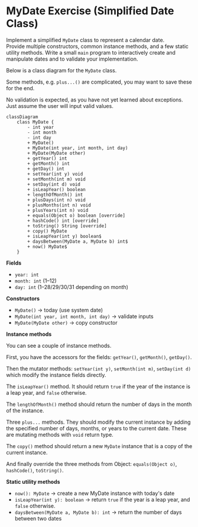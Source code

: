 # MyDate Exercise (Simplified Date Class)

Implement a simplified `MyDate` class to represent a calendar date.\
Provide multiple constructors, common instance methods, and a few static utility methods. Write a small `main` program to interactively create and manipulate dates and to validate your implementation.

Below is a class diagram for the `MyDate` class.

Some methods, e.g. `plus...()` are complicated, you may want to save these for the end.

No validation is expected, as you have not yet learned about exceptions. Just assume the user will input valid values.

```mermaid
classDiagram
    class MyDate {
        - int year
        - int month
        - int day
        + MyDate()
        + MyDate(int year, int month, int day)
        + MyDate(MyDate other)
        + getYear() int
        + getMonth() int
        + getDay() int
        + setYear(int y) void
        + setMonth(int m) void
        + setDay(int d) void
        + isLeapYear() boolean
        + lengthOfMonth() int
        + plusDays(int n) void
        + plusMonths(int n) void
        + plusYears(int n) void
        + equals(Object o) boolean [override]
        + hashCode() int [override]
        + toString() String [override]
        + copy() MyDate
        + isLeapYear(int y) boolean$
        + daysBetween(MyDate a, MyDate b) int$
        + now() MyDate$
    }
```

**Fields**

- `year: int`
- `month: int` (1–12)
- `day: int` (1–28/29/30/31 depending on month)

**Constructors**

- `MyDate()` → today (use system date)
- `MyDate(int year, int month, int day)` → validate inputs
- `MyDate(MyDate other)` → copy constructor

**Instance methods**

You can see a couple of instance methods.

First, you have the accessors for the fields: `getYear()`, `getMonth()`, `getDay()`.

Then the mutator methods: `setYear(int y)`, `setMonth(int m)`, `setDay(int d)` which modify the instance fields directly.

The `isLeapYear()` method. It should return `true` if the year of the instance is a leap year, and `false` otherwise.

The `lengthOfMonth()` method should return the number of days in the month of the instance.

Three `plus...` methods. They should modify the current instance by adding the specified number of days, months, or years to the current date. These are mutating methods with `void` return type.

The `copy()` method should return a new `MyDate` instance that is a copy of the current instance.

And finally override the three methods from Object: `equals(Object o)`, `hashCode()`, `toString()`.

**Static utility methods**

- `now(): MyDate` → create a new MyDate instance with today's date
- `isLeapYear(int y): boolean` → return `true` if the year is a leap year, and `false` otherwise.
- `daysBetween(MyDate a, MyDate b): int` → return the number of days between two dates